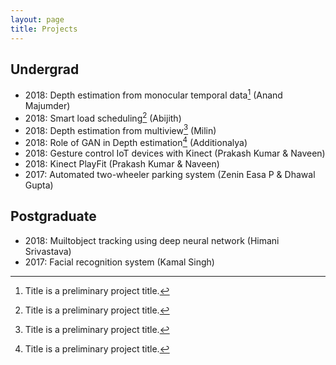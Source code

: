 ```yaml
---
layout: page
title: Projects
---
```


## Undergrad

* 2018: Depth estimation from monocular temporal data[^fn] (Anand Majumder)
* 2018: Smart load scheduling[^fn] (Abijith)
* 2018: Depth estimation from multiview[^fn] (Milin)
* 2018: Role of GAN in Depth estimation[^fn] (Additionalya)
* 2018: Gesture control IoT devices with Kinect (Prakash Kumar & Naveen)
* 2018: Kinect PlayFit (Prakash Kumar & Naveen)
* 2017: Automated two-wheeler parking system (Zenin Easa P & Dhawal Gupta)

## Postgraduate

* 2018: Muiltobject tracking using deep neural network (Himani Srivastava)
* 2017: Facial recognition system (Kamal Singh)

[^fn]: Title is a preliminary project title.
